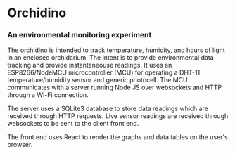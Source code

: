 # Orchidino
### An environmental monitoring experiment

The orchidino is intended to track temperature, humidity, and hours of light in an enclosed orchidarium. The intent is to provide environmental data tracking and provide instantaneouse readings. It uses an ESP8266/NodeMCU microcontroller (MCU) for operating a DHT-11 temperature/humidity sensor and generic photocell. The MCU communicates with a server running Node JS over websockets and HTTP through a Wi-Fi connection. 

The server uses a SQLite3 database to store data readings which are received through HTTP requests. Live sensor readings are received through websockets to be sent to the client front end.

The front end uses React to render the graphs and data tables on the user's browser.

